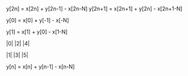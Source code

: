 y[2n] = x[2n] + y[2n-1] - x[2n-N]
y[2n+1] = x[2n+1] + y[2n] - x[2n+1-N]

y[0] = x[0] + y[-1] - x[-N]

y[1] = x[1] + y[0] - x[1-N]


|0|   |2|   |4|
                    
   |1|   |3|   |5|

y[n] = x[n] + y[n-1] - x[n-N]

